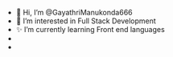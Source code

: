 - 👋 Hi, I’m @GayathriManukonda666
- 👀 I’m interested in Full Stack Development
- ✨ I’m currently learning Front end languages
-
-

<!---
GayathriManukonda666/GayathriManukonda666 is a ✨ special ✨ repository because its `README.md` (this file) appears on your GitHub profile.
You can click the Preview link to take a look at your changes.
--->
